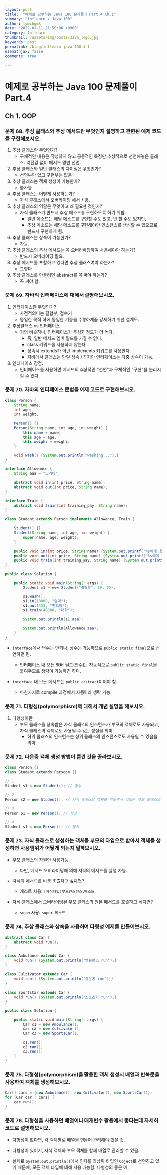 ```yaml
---
layout: post
title:  "예제로 공부하는 Java 100 문제풀이 Part.4 Ch.1"
summary: "Inflearn / Java 100"
author: lymchgmk
date: '2022-01-11 21:50:00 +0900'
category: Inflearn
thumbnail: /assets/img/posts/Java_logo.jpg
keywords: post
permalink: /blog/inflearn-java-100-4-1
usemathjax: false
comments: true

---
```


# 예제로 공부하는 Java 100 문제풀이 Part.4

## Ch 1. OOP

### 문제 68. 추상 클래스와 추상 메서드란 무엇인지 설명하고 관련된 예제 코드를 구현해보시오.

1. 추상 클래스란 무엇인가?
   - 구체적인 내용은 작성하지 않고 공통적인 특징만 추상적으로 선언해놓은 클래스. 리턴값 없이 메서드 명만 선언.
2. 추상 클래스와 일반 클래스의 차이점은 무엇인가?
   - 선언부만 있고 구현부는 없음
3. 추상 클래스는 객체 생성이 가능한가?
   - 불가능
4. 추상 클래스는 어떻게 사용하는가?
   - 자식 클래스에서 오버라이딩 해서 사용.
5. 추상 클래스의 역할은 무엇이고 왜 필요한 것인가?
   - 자식 클래스가 반드시 추상 메소드를 구현하도록 하기 위함.
     - 일반 메소드는 해당 메소드를 구현할 수도 있고, 안 할 수도 있지만,
     - 추상 메소드는 해당 메소드를 구현해야만 인스턴스를 생성할 수 있으므로, 반드시 구현하게 됨.
6. 추상 클래스는 상속이 가능한가?
   -  가능.
7. 추상 클래스의 추상 메서드는 꼭 오버라이딩하여 사용해야만 하는가?
   - 반드시 오버라이딩 필요.
8. 추상 메서드를 포함하고 있다면 추상 클래스여야 하는가?
   - 그렇다
9. 추상 클래스를 만들려면 abstract를 꼭 써야 하는가?
   - 꼭 써야 함.



### 문제 69. 자바의 인터페이스에 대해서 설명해보시오.

1. 인터페이스란 무엇인가?
   - 사전적의미는 결합부, 접속기
   - 동일한 목적 하에 동일한 기능을 수행하게끔 강제하기 위한 설계도.
2. 추상클래스 vs 인터페이스
   - 거의 비슷하나, 인터페이스가 추상화 정도가 더 높다.
     - 즉, 일반 메서드 멤버 필드를 가질 수 없다.
     - class 키워드를 사용하지 않는다
     - 상속시 extends가 아닌 implements 키워드를 사용한다.
     - 자바에서 클래스는 단일 상속 / 하지만 인터페이스는 다중 상속이 가능.
3. 인터페이스 장점.
   - 인터페이스를 사용하면 메서드의 추상적인 "선언"과 구체적인 "구현"을 분리시킬 수 있다.



### 문제 70. 자바의 인터페이스 문법을 예제 코드로 구현해보시오.

```Java
class Person {
    String name;
    int age;
    int weight;

    Person() {}
    Person(String name, int age, int weight) {
        this.name = name;
        this.age = age;
        this.weight = weight;
    }

    void wash() {System.out.println("washing...");}
}

interface Allowance {
    String aaa = "코리아";

    abstract void in(int price, String name);
    abstract void out(int price, String name);
}

interface Train {
    abstract void train(int training_pay, String name);
}

class Student extends Person implements Allowance, Train {

    Student() {}
    Student(String name, int age, int weight) {
        super(name, age, weight);
    }

    public void in(int price, String name) {System.out.printf("%s에게 용돈을 %d원 받았습니다.\n", name, price);}
    public void out(int price, String name) {System.out.printf("%s에게 돈을 %d원 주었습니다.\n", name, price);}
    public void train(int training_pay, String name) {System.out.printf("%s에게 학원비 %d원을 지출했습니다.\n", name, training_pay);}
}

public class Solution {

    public static void main(String[] args) {
        Student s1 = new Student("홍길동", 20, 85);

        s1.wash();
        s1.in(10000, "엄마");
        s1.out(333, "편의점");
        s1.train(40000, "대학");

        System.out.println(s1.aaa);

        System.out.println(Allowance.aaa);
    }
}
```

- `interface`에서 변수는 안되나, 상수는 가능하므로 `public static final`으로 선언하면 됨.
  - 인터페이스 내 모든 멤버 필드(변수)는 자동적으로 `public static final`을 붙여주므로 생략이 가능하긴 하다.

- `interface` 내 모든 메서드는 `public abstract`이어야 함.
  - 마찬가지로 compile 과정에서 자동이라 생략 가능.



### 문제 71. 다형성(polymorphism)에 대해서 개념 설명을 해보시오.

1. 다형성이란
   - 부모 클래스를 상속받은 자식 클래스의 인스턴스가 부모의 객체로도 사용되고, 자식 클래스의 객체로도 사용될 수 있는 성질을 의미.
     - 하위 클래스의 인스턴스는 상위 클래스의 인스턴스로도 사용될 수 있음을 의미.



### 문제 72. 다음중 객체 생성 방법이 틀린 것을 골라보시오.

```Java
class Person {}
class Student extends Persoon {}

// 1
Student s1 = new Student(); // 정상

// 2
Person s2 = new Student(); // 자식 클래스로 객체를 만들면서 타입은 부모 클래스로 지정하는 "다형성"

// 3
Person p1 = new Person(); // 정상

// 4
Student s1 = new Person(); // 불가
```



### 문제 73. 자식 클래스로 생성하는 객체를 부모의 타입으로 받아서 객체를 생성하면 사용범위가 어떻게 되는지 말해보시오.

- 부모 클래스의 자원만 사용가능.
  - 다만, 메서드 오버라이딩에 의해 자식의 메서드를 실행 가능.

- 자식의 메서드를 바로 호출하고 싶다면?
  - 캐스트 사용: `(자식타입)부모인스턴스.메소드`
- 자식 클래스에서 오버라이딩된 부모 클래스의 원본 메서드를 호출하고 싶다면?
  - `super`사용: `super.메소드`



### 문제 74. 추상 클래스와 상속을 사용하여 다형성 예제를 만들어보시오.

```Java
abstract class Car {
    abstract void run();
}

class Ambulance extends Car {
    void run() {System.out.println("앰뷸런스 run");}
}

class Cultivator extends Car {
    void run() {System.out.println("경운기 run");}
}

class SportsCar extends Car {
    void run() {System.out.println("스포츠카 run");}
}

public class Solution {

    public static void main(String[] args) {
        Car c1 = new Ambulance();
        Car c2 = new Cultivator();
        Car c3 = new SportsCar();

        c1.run();
        c2.run();
        c3.run();
    }
}
```



### 문제 75. 다형성(polymorphism)을 활용한 객체 생성시 배열과 반복문을 사용하여 객체를 생성해보시오.

```Java
Car[] cars = {new Ambulance(), new Cultivator(), new SportsCar()};
for (Car car : cars) {
	car.run();
}
```



### 문제 76. 다형성을 사용하면 배열이나 매개변수 활용에서 좋다는데 자세히 코드로 설명해보시오.

- 다형성이 없다면, 각 객체별로 배열을 만들어 관리해야 했을 것.
- 다형성이 있어서, 자식 객체와 부모 객체를 함께 배열로 관리할 수 있음.



- 실제로 `System.out.println()`에서 인자를 최상위 타입인 `Object`로 선언하고 있기 때문에, 모든 객체 타입에 대해 사용 가능함. 다형성의 좋은 예.

